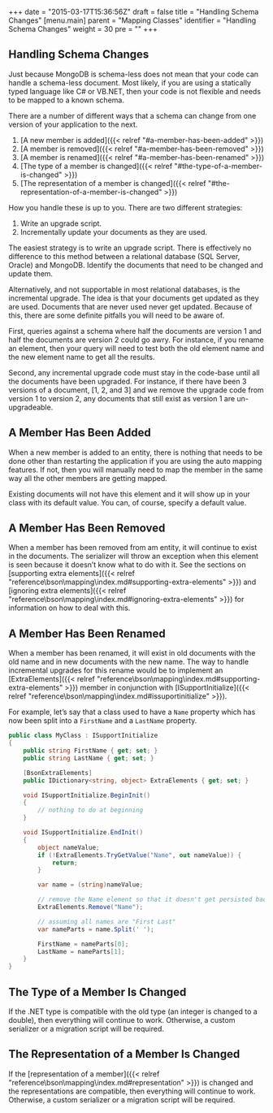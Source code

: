 +++
date = "2015-03-17T15:36:56Z"
draft = false
title = "Handling Schema Changes"
[menu.main]
  parent = "Mapping Classes"
  identifier = "Handling Schema Changes"
  weight = 30
  pre = "<i class='fa'></i>"
+++

## Handling Schema Changes

Just because MongoDB is schema-less does not mean that your code can handle a schema-less document. Most likely, if you are using a statically typed language like C# or VB.NET, then your code is not flexible and needs to be mapped to a known schema.

There are a number of different ways that a schema can change from one version of your application to the next.

1. [A new member is added]({{< relref "#a-member-has-been-added" >}})
1. [A member is removed]({{< relref "#a-member-has-been-removed" >}})
1. [A member is renamed]({{< relref "#a-member-has-been-renamed" >}})
1. [The type of a member is changed]({{< relref "#the-type-of-a-member-is-changed" >}})
1. [The representation of a member is changed]({{< relref "#the-representation-of-a-member-is-changed" >}})

How you handle these is up to you. There are two different strategies:

1. Write an upgrade script.
1. Incrementally update your documents as they are used.

The easiest strategy is to write an upgrade script. There is effectively no difference to this method between a relational database (SQL Server, Oracle) and MongoDB. Identify the documents that need to be changed and update them.

Alternatively, and not supportable in most relational databases, is the incremental upgrade. The idea is that your documents get updated as they are used. Documents that are never used never get updated. Because of this, there are some definite pitfalls you will need to be aware of.

First, queries against a schema where half the documents are version 1 and half the documents are version 2 could go awry. For instance, if you rename an element, then your query will need to test both the old element name and the new element name to get all the results.

Second, any incremental upgrade code must stay in the code-base until all the documents have been upgraded. For instance, if there have been 3 versions of a document, [1, 2, and 3] and we remove the upgrade code from version 1 to version 2, any documents that still exist as version 1 are un-upgradeable.


## A Member Has Been Added

When a new member is added to an entity, there is nothing that needs to be done other than restarting the application if you are using the auto mapping features. If not, then you will manually need to map the member in the same way all the other members are getting mapped.

Existing documents will not have this element and it will show up in your class with its default value. You can, of course, specify a default value.


## A Member Has Been Removed

When a member has been removed from am entity, it will continue to exist in the documents. The serializer will throw an exception when this element is seen because it doesn’t know what to do with it. See the sections on [supporting extra elements]({{< relref "reference\bson\mapping\index.md#supporting-extra-elements" >}}) and [ignoring extra elements]({{< relref "reference\bson\mapping\index.md#ignoring-extra-elements" >}}) for information on how to deal with this.


## A Member Has Been Renamed

When a member has been renamed, it will exist in old documents with the old name and in new documents with the new name. The way to handle incremental upgrades for this rename would be to implement an [ExtraElements]({{< relref "reference\bson\mapping\index.md#supporting-extra-elements" >}}) member in conjunction with [ISupportInitialize]({{< relref "reference\bson\mapping\index.md#issuportinitialize" >}}). 

For example, let’s say that a class used to have a `Name` property which has now been split into a `FirstName` and a `LastName` property.

```csharp
public class MyClass : ISupportInitialize 
{
    public string FirstName { get; set; }
    public string LastName { get; set; }

    [BsonExtraElements]
    public IDictionary<string, object> ExtraElements { get; set; }

    void ISupportInitialize.BeginInit() 
    {
        // nothing to do at beginning
    }

    void ISupportInitialize.EndInit() 
    {
        object nameValue;
        if (!ExtraElements.TryGetValue("Name", out nameValue)) {
            return;
        }

        var name = (string)nameValue;

        // remove the Name element so that it doesn't get persisted back to the database
        ExtraElements.Remove("Name");

        // assuming all names are "First Last"
        var nameParts = name.Split(' ');

        FirstName = nameParts[0];
        LastName = nameParts[1];
    }
}
```

## The Type of a Member Is Changed

If the .NET type is compatible with the old type (an integer is changed to a double), then everything will continue to work. Otherwise, a custom serializer or a migration script will be required.


## The Representation of a Member Is Changed

If the [representation of a member]({{< relref "reference\bson\mapping\index.md#representation" >}}) is changed and the representations are compatible, then everything will continue to work. Otherwise, a custom serializer or a migration script will be required.